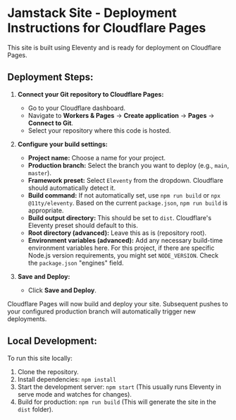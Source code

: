 # Jamstack Site - Deployment Instructions for Cloudflare Pages

This site is built using Eleventy and is ready for deployment on Cloudflare Pages.

## Deployment Steps:

1.  **Connect your Git repository to Cloudflare Pages:**
    *   Go to your Cloudflare dashboard.
    *   Navigate to **Workers & Pages** -> **Create application** -> **Pages** -> **Connect to Git**.
    *   Select your repository where this code is hosted.

2.  **Configure your build settings:**
    *   **Project name:** Choose a name for your project.
    *   **Production branch:** Select the branch you want to deploy (e.g., `main`, `master`).
    *   **Framework preset:** Select `Eleventy` from the dropdown. Cloudflare should automatically detect it.
    *   **Build command:** If not automatically set, use `npm run build` or `npx @11ty/eleventy`. Based on the current `package.json`, `npm run build` is appropriate.
    *   **Build output directory:** This should be set to `dist`. Cloudflare's Eleventy preset should default to this.
    *   **Root directory (advanced):** Leave this as is (repository root).
    *   **Environment variables (advanced):** Add any necessary build-time environment variables here. For this project, if there are specific Node.js version requirements, you might set `NODE_VERSION`. Check the `package.json` "engines" field.

3.  **Save and Deploy:**
    *   Click **Save and Deploy**.

Cloudflare Pages will now build and deploy your site. Subsequent pushes to your configured production branch will automatically trigger new deployments.

## Local Development:

To run this site locally:

1.  Clone the repository.
2.  Install dependencies: `npm install`
3.  Start the development server: `npm start` (This usually runs Eleventy in serve mode and watches for changes).
4.  Build for production: `npm run build` (This will generate the site in the `dist` folder).
